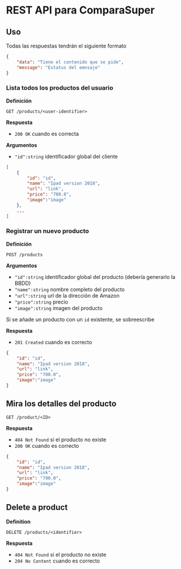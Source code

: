 # REST API para ComparaSuper

## Uso


Todas las respuestas tendrán el siguiente formato

```json
{
    "data": "Tiene el contenido que se pide",
    "message": "Estatus del emnsaje"
}
```


### Lista todos los productos del usuario

**Definición**

`GET /products/<user-identifier>`

**Respuesta**

- `200 OK` cuando es correcta

**Argumentos**

- `"id":string` identificador global del cliente

```json
[
    {
        "id": "id",
        "name": "Ipad version 2018",
        "url": "link",
        "price": "700.0",
        "image":"image"
    },
    ...
]
```

### Registrar un nuevo producto

**Definición**

`POST /products`

**Argumentos**

- `"id":string` identificador global del producto (debería generarlo la BBDD)
- `"name":string` nombre completo del producto
- `"url":string` url de la dirección de Amazon
- `"price":string` precio
- `"image":string` imagen del producto

Si se añade un producto con un `id` existente, se sobreescribe

**Respuesta**

- `201 Created` cuando es correcto

```json
{
    "id": "id",
    "name": "Ipad version 2018",
    "url": "link",
    "price": "700.0",
    "image":"image"
}
```

## Mira los detalles del producto

`GET /product/<ID>`

**Respuesta**

- `404 Not Found` si el producto no existe
- `200 OK`  cuando es correcto

```json
{
    "id": "id",
    "name": "Ipad version 2018",
    "url": "link",
    "price": "700.0",
    "image":"image"
}
```

## Delete a product

**Definition**

`DELETE /products/<identifier>`

**Respuesta**

- `404 Not Found` si el producto no existe
- `204 No Content` cuando es correcto
